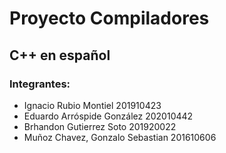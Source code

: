 # Proyecto Compiladores
## C++ en español

### Integrantes:
- Ignacio Rubio Montiel 201910423
- Eduardo Arróspide González 202010442
- Brhandon Gutierrez Soto 201920022
- Muñoz Chavez, Gonzalo Sebastian 201610606

